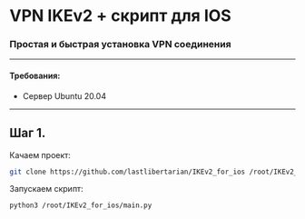 # VPN IKEv2 + скрипт для IOS
### Простая и быстрая установка VPN соединения
___

#### Требования:
+ Сервер Ubuntu 20.04
___
## Шаг 1.
Качаем проект:
```sh
git clone https://github.com/lastlibertarian/IKEv2_for_ios /root/IKEv2_for_ios
```
Запускаем скрипт:
```sh
python3 /root/IKEv2_for_ios/main.py
```

